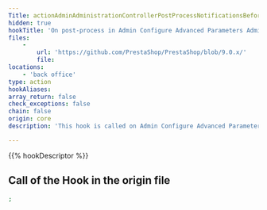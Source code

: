 ```yaml
---
Title: actionAdminAdministrationControllerPostProcessNotificationsBefore
hidden: true
hookTitle: 'On post-process in Admin Configure Advanced Parameters Administration Controller'
files:
    -
        url: 'https://github.com/PrestaShop/PrestaShop/blob/9.0.x/'
        file: 
locations:
    - 'back office'
type: action
hookAliases: 
array_return: false
check_exceptions: false
chain: false
origin: core
description: 'This hook is called on Admin Configure Advanced Parameters Administration post-process before processing the Notifications form'

---
```


{{% hookDescriptor %}}

## Call of the Hook in the origin file

```php
;
```
